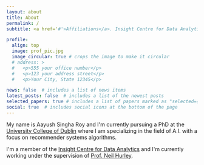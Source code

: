```yaml
---
layout: about
title: About
permalink: /
subtitle: <a href='#'>Affiliations</a>. Insight Centre for Data Analytics. University College of Dublin (UCD).

profile:
  align: top
  image: prof_pic.jpg
  image_circular: true # crops the image to make it circular
  # address: >
  #   <p>555 your office number</p>
  #   <p>123 your address street</p>
  #   <p>Your City, State 12345</p>

news: false  # includes a list of news items
latest_posts: false  # includes a list of the newest posts
selected_papers: true # includes a list of papers marked as "selected={true}"
social: true  # includes social icons at the bottom of the page
---
```



My name is Aayush Singha Roy and I'm currently pursuing a PhD at the [University College of Dublin](https://www.ucd.ie/) where I am specializing in the field of A.I. with a focus on recommender systems algorithms.

I'm a member of the [Insight Centre for Data Analytics](https://www.insight-centre.org/) and I'm currently working under the supervision of  [Prof. Neil Hurley](https://scholar.google.com/citations?user=Xy75cgsW65QC&hl=en&oi=ao). 

